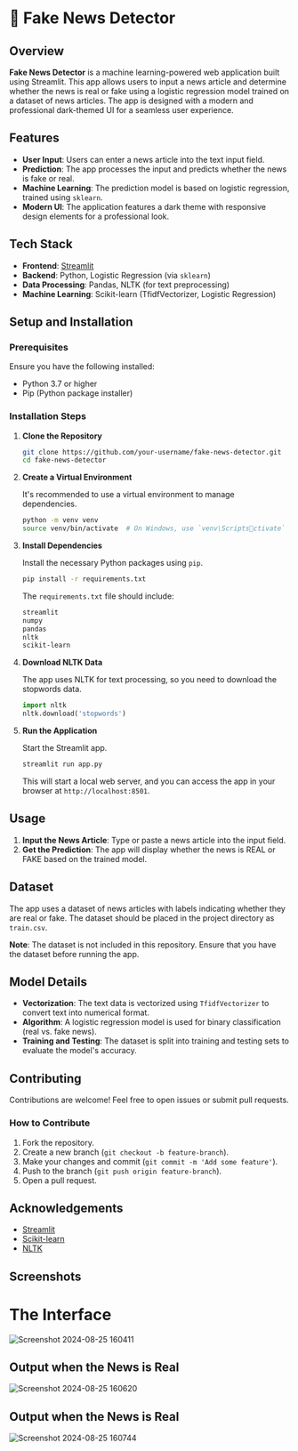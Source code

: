 
# 📰 Fake News Detector

## Overview

**Fake News Detector** is a machine learning-powered web application built using Streamlit. This app allows users to input a news article and determine whether the news is real or fake using a logistic regression model trained on a dataset of news articles. The app is designed with a modern and professional dark-themed UI for a seamless user experience.

## Features

- **User Input**: Users can enter a news article into the text input field.
- **Prediction**: The app processes the input and predicts whether the news is fake or real.
- **Machine Learning**: The prediction model is based on logistic regression, trained using `sklearn`.
- **Modern UI**: The application features a dark theme with responsive design elements for a professional look.

## Tech Stack

- **Frontend**: [Streamlit](https://streamlit.io/)
- **Backend**: Python, Logistic Regression (via `sklearn`)
- **Data Processing**: Pandas, NLTK (for text preprocessing)
- **Machine Learning**: Scikit-learn (TfidfVectorizer, Logistic Regression)

## Setup and Installation

### Prerequisites

Ensure you have the following installed:

- Python 3.7 or higher
- Pip (Python package installer)

### Installation Steps

1. **Clone the Repository**

   ```bash
   git clone https://github.com/your-username/fake-news-detector.git
   cd fake-news-detector
   ```

2. **Create a Virtual Environment**

   It's recommended to use a virtual environment to manage dependencies.

   ```bash
   python -m venv venv
   source venv/bin/activate  # On Windows, use `venv\Scriptsctivate`
   ```

3. **Install Dependencies**

   Install the necessary Python packages using `pip`.

   ```bash
   pip install -r requirements.txt
   ```

   The `requirements.txt` file should include:

   ```txt
   streamlit
   numpy
   pandas
   nltk
   scikit-learn
   ```

4. **Download NLTK Data**

   The app uses NLTK for text processing, so you need to download the stopwords data.

   ```python
   import nltk
   nltk.download('stopwords')
   ```

5. **Run the Application**

   Start the Streamlit app.

   ```bash
   streamlit run app.py
   ```

   This will start a local web server, and you can access the app in your browser at `http://localhost:8501`.

## Usage

1. **Input the News Article**: Type or paste a news article into the input field.
2. **Get the Prediction**: The app will display whether the news is REAL or FAKE based on the trained model.

## Dataset

The app uses a dataset of news articles with labels indicating whether they are real or fake. The dataset should be placed in the project directory as `train.csv`.

**Note**: The dataset is not included in this repository. Ensure that you have the dataset before running the app.

## Model Details

- **Vectorization**: The text data is vectorized using `TfidfVectorizer` to convert text into numerical format.
- **Algorithm**: A logistic regression model is used for binary classification (real vs. fake news).
- **Training and Testing**: The dataset is split into training and testing sets to evaluate the model's accuracy.

## Contributing

Contributions are welcome! Feel free to open issues or submit pull requests.

### How to Contribute

1. Fork the repository.
2. Create a new branch (`git checkout -b feature-branch`).
3. Make your changes and commit (`git commit -m 'Add some feature'`).
4. Push to the branch (`git push origin feature-branch`).
5. Open a pull request.

## Acknowledgements

- [Streamlit](https://streamlit.io/)
- [Scikit-learn](https://scikit-learn.org/)
- [NLTK](https://www.nltk.org/)


## Screenshots

# The Interface

![Screenshot 2024-08-25 160411](https://github.com/user-attachments/assets/c39408c3-8af6-4437-a4bd-8ddbe5e972e5)

## Output when the News is Real

![Screenshot 2024-08-25 160620](https://github.com/user-attachments/assets/b727043a-e198-4fb6-8ba3-428424b026ce)

## Output when the News is Real

![Screenshot 2024-08-25 160744](https://github.com/user-attachments/assets/0471a526-a775-4b20-b651-82e9b762df46)
